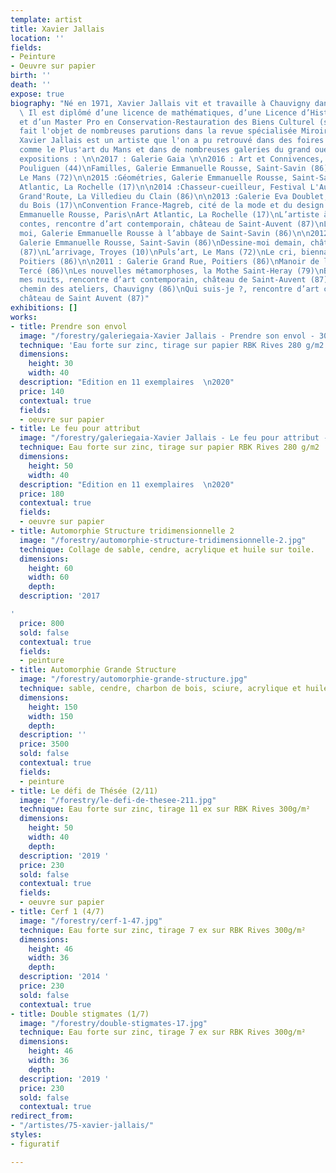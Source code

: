 ```yaml
---
template: artist
title: Xavier Jallais
location: ''
fields:
- Peinture
- Oeuvre sur papier
birth: ''
death: ''
expose: true
biography: "Né en 1971, Xavier Jallais vit et travaille à Chauvigny dans la Vienne.
  \ Il est diplômé d’une licence de mathématiques, d’une Licence d’Histoire de l’Art
  et d’un Master Pro en Conservation-Restauration des Biens Culturel (spécialité peinture).\n\nAyant
  fait l'objet de nombreuses parutions dans la revue spécialisée Miroir de l'art,
  Xavier Jallais est un artiste que l'on a pu retrouvé dans des foires d'art contemporain
  comme le Plus'art du Mans et dans de nombreuses galeries du grand ouest. \n\nDernières
  expositions : \n\n2017 : Galerie Gaia \n\n2016 : Art et Connivences, le Rex, Le
  Pouliguen (44)\nFamilles, Galerie Emmanuelle Rousse, Saint-Savin (86)\nPuls’art,
  Le Mans (72)\n\n2015 :Géométries, Galerie Emmanuelle Rousse, Saint-Savin (86)\nArt
  Atlantic, La Rochelle (17)\n\n2014 :Chasseur-cueilleur, Festival L'Auberge de la
  Grand'Route, La Villedieu du Clain (86)\n\n2013 :Galerie Eva Doublet, Saint-Georges
  du Bois (17)\nConvention France-Magreb, cité de la mode et du design avec la Galerie
  Emmanuelle Rousse, Paris\nArt Atlantic, La Rochelle (17)\nL’artiste à la cour des
  contes, rencontre d’art contemporain, château de Saint-Auvent (87)\nL’abbaye et
  moi, Galerie Emmanuelle Rousse à l’abbaye de Saint-Savin (86)\n\n2012 : Automorphies,
  Galerie Emmanuelle Rousse, Saint-Savin (86)\nDessine-moi demain, château de Saint-Auvent
  (87)\nL’arrivage, Troyes (10)\nPuls’art, Le Mans (72)\nLe cri, biennale d’art sacré,
  Poitiers (86)\n\n2011 : Galerie Grand Rue, Poitiers (86)\nManoir de la Thibaudière,
  Tercé (86)\nLes nouvelles métamorphoses, la Mothe Saint-Heray (79)\nBestiaire de
  mes nuits, rencontre d’art contemporain, château de Saint-Auvent (87)\n\n2010 :Le
  chemin des ateliers, Chauvigny (86)\nQui suis-je ?, rencontre d’art contemporain,
  château de Saint Auvent (87)"
exhibitions: []
works:
- title: Prendre son envol
  image: "/forestry/galeriegaia-Xavier Jallais - Prendre son envol - 30 x 40.jpg"
  technique: 'Eau forte sur zinc, tirage sur papier RBK Rives 280 g/m2 '
  dimensions:
    height: 30
    width: 40
  description: "Edition en 11 exemplaires  \n2020"
  price: 140
  contextual: true
  fields:
  - oeuvre sur papier
- title: Le feu pour attribut
  image: "/forestry/galeriegaia-Xavier Jallais - Le feu pour attribut - 40 x 50.jpg"
  technique: Eau forte sur zinc, tirage sur papier RBK Rives 280 g/m2
  dimensions:
    height: 50
    width: 40
  description: "Edition en 11 exemplaires  \n2020"
  price: 180
  contextual: true
  fields:
  - oeuvre sur papier
- title: Automorphie Structure tridimensionnelle 2
  image: "/forestry/automorphie-structure-tridimensionnelle-2.jpg"
  technique: Collage de sable, cendre, acrylique et huile sur toile.
  dimensions:
    height: 60
    width: 60
    depth: 
  description: '2017

'
  price: 800
  sold: false
  contextual: true
  fields:
  - peinture
- title: Automorphie Grande Structure
  image: "/forestry/automorphie-grande-structure.jpg"
  technique: sable, cendre, charbon de bois, sciure, acrylique et huile sur toile
  dimensions:
    height: 150
    width: 150
    depth: 
  description: ''
  price: 3500
  sold: false
  contextual: true
  fields:
  - peinture
- title: Le défi de Thésée (2/11)
  image: "/forestry/le-defi-de-thesee-211.jpg"
  technique: Eau forte sur zinc, tirage 11 ex sur RBK Rives 300g/m²
  dimensions:
    height: 50
    width: 40
    depth: 
  description: '2019 '
  price: 230
  sold: false
  contextual: true
  fields:
  - oeuvre sur papier
- title: Cerf 1 (4/7)
  image: "/forestry/cerf-1-47.jpg"
  technique: Eau forte sur zinc, tirage 7 ex sur RBK Rives 300g/m²
  dimensions:
    height: 46
    width: 36
    depth: 
  description: '2014 '
  price: 230
  sold: false
  contextual: true
- title: Double stigmates (1/7)
  image: "/forestry/double-stigmates-17.jpg"
  technique: Eau forte sur zinc, tirage 7 ex sur RBK Rives 300g/m²
  dimensions:
    height: 46
    width: 36
    depth: 
  description: '2019 '
  price: 230
  sold: false
  contextual: true
redirect_from:
- "/artistes/75-xavier-jallais/"
styles:
- figuratif

---
```


